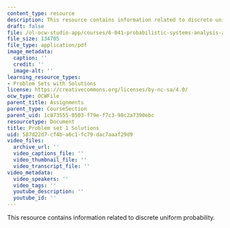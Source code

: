 ```yaml
---
content_type: resource
description: This resource contains information related to discrete uniform probability.
draft: false
file: /ol-ocw-studio-app/courses/6-041-probabilistic-systems-analysis-and-applied-probability-fall-2010/587d22d7cf4ba6c1fc79dac7aaaf29d9_MIT6_041F10_assn01_sol.pdf
file_size: 134705
file_type: application/pdf
image_metadata:
  caption: ''
  credit: ''
  image-alt: ''
learning_resource_types:
- Problem Sets with Solutions
license: https://creativecommons.org/licenses/by-nc-sa/4.0/
ocw_type: OCWFile
parent_title: Assignments
parent_type: CourseSection
parent_uid: 1c873555-0503-f79e-f7c3-98c2a7390ebc
resourcetype: Document
title: Problem set 1 Solutions
uid: 587d22d7-cf4b-a6c1-fc79-dac7aaaf29d9
video_files:
  archive_url: ''
  video_captions_file: ''
  video_thumbnail_file: ''
  video_transcript_file: ''
video_metadata:
  video_speakers: ''
  video_tags: ''
  youtube_description: ''
  youtube_id: ''
---
```

This resource contains information related to discrete uniform probability.